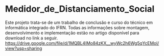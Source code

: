# Medidor_de_Distanciamento_Social
Este projeto trata-se de um trabalho de conclusão e curso do técnico em informática integrado do IFRN.
Todas as informações sobre montagem, desenvolvimento e implementação estão no artigo disponível para download no link a seguir.
https://drive.google.com/file/d/1MQBL4IMo84zKX__wyWc2h6Wg5qYcEMol/view?usp=sharing

